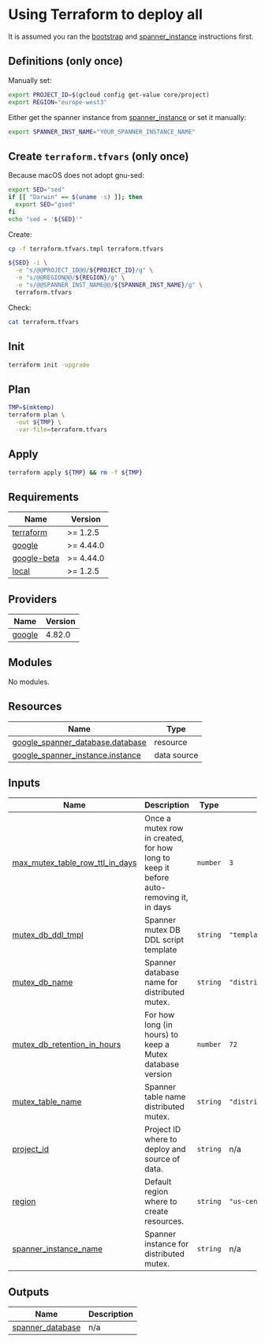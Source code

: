 # Using Terraform to deploy all

It is assumed you ran the [bootstrap](../bootstrap/README.md) and [spanner_instance](../spanner_instance/README.md) instructions first.

## Definitions (only once)

Manually set:

```bash
export PROJECT_ID=$(gcloud config get-value core/project)
export REGION="europe-west3"
```

Either get the spanner instance from [spanner_instance](../spanner_instance/README.md) or set it manually:

```bash
export SPANNER_INST_NAME="YOUR_SPANNER_INSTANCE_NAME"
```

## Create ``terraform.tfvars`` (only once)

Because macOS does not adopt gnu-sed:

```bash
export SED="sed"
if [[ "Darwin" == $(uname -s) ]]; then
  export SED="gsed"
fi
echo "sed = '${SED}'"
```

Create:

```bash
cp -f terraform.tfvars.tmpl terraform.tfvars

${SED} -i \
  -e "s/@@PROJECT_ID@@/${PROJECT_ID}/g" \
  -e "s/@@REGION@@/${REGION}/g" \
  -e "s/@@SPANNER_INST_NAME@@/${SPANNER_INST_NAME}/g" \
  terraform.tfvars
```

Check:

```bash
cat terraform.tfvars
```

## Init

```bash
terraform init -upgrade
```

## Plan

```bash
TMP=$(mktemp)
terraform plan \
  -out ${TMP} \
  -var-file=terraform.tfvars
```

## Apply

```bash
terraform apply ${TMP} && rm -f ${TMP}
```

<!-- BEGINNING OF PRE-COMMIT-TERRAFORM DOCS HOOK -->
## Requirements

| Name | Version |
|------|---------|
| <a name="requirement_terraform"></a> [terraform](#requirement\_terraform) | >= 1.2.5 |
| <a name="requirement_google"></a> [google](#requirement\_google) | >= 4.44.0 |
| <a name="requirement_google-beta"></a> [google-beta](#requirement\_google-beta) | >= 4.44.0 |
| <a name="requirement_local"></a> [local](#requirement\_local) | >= 1.2.5 |

## Providers

| Name | Version |
|------|---------|
| <a name="provider_google"></a> [google](#provider\_google) | 4.82.0 |

## Modules

No modules.

## Resources

| Name | Type |
|------|------|
| [google_spanner_database.database](https://registry.terraform.io/providers/hashicorp/google/latest/docs/resources/spanner_database) | resource |
| [google_spanner_instance.instance](https://registry.terraform.io/providers/hashicorp/google/latest/docs/data-sources/spanner_instance) | data source |

## Inputs

| Name | Description | Type | Default | Required |
|------|-------------|------|---------|:--------:|
| <a name="input_max_mutex_table_row_ttl_in_days"></a> [max\_mutex\_table\_row\_ttl\_in\_days](#input\_max\_mutex\_table\_row\_ttl\_in\_days) | Once a mutex row in created, for how long to keep it before auto-removing it, in days | `number` | `3` | no |
| <a name="input_mutex_db_ddl_tmpl"></a> [mutex\_db\_ddl\_tmpl](#input\_mutex\_db\_ddl\_tmpl) | Spanner mutex DB DDL script template | `string` | `"templates/mutex_db_ddl.sql.tmpl"` | no |
| <a name="input_mutex_db_name"></a> [mutex\_db\_name](#input\_mutex\_db\_name) | Spanner database name for distributed mutex. | `string` | `"distributed_mutex"` | no |
| <a name="input_mutex_db_retention_in_hours"></a> [mutex\_db\_retention\_in\_hours](#input\_mutex\_db\_retention\_in\_hours) | For how long (in hours) to keep a Mutex database version | `number` | `72` | no |
| <a name="input_mutex_table_name"></a> [mutex\_table\_name](#input\_mutex\_table\_name) | Spanner table name distributed mutex. | `string` | `"distributed_mutex"` | no |
| <a name="input_project_id"></a> [project\_id](#input\_project\_id) | Project ID where to deploy and source of data. | `string` | n/a | yes |
| <a name="input_region"></a> [region](#input\_region) | Default region where to create resources. | `string` | `"us-central1"` | no |
| <a name="input_spanner_instance_name"></a> [spanner\_instance\_name](#input\_spanner\_instance\_name) | Spanner instance for distributed mutex. | `string` | n/a | yes |

## Outputs

| Name | Description |
|------|-------------|
| <a name="output_spanner_database"></a> [spanner\_database](#output\_spanner\_database) | n/a |
<!-- END OF PRE-COMMIT-TERRAFORM DOCS HOOK -->
